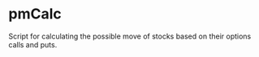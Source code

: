 # pmCalc
Script for calculating the possible move of stocks based on their options calls and puts. 
